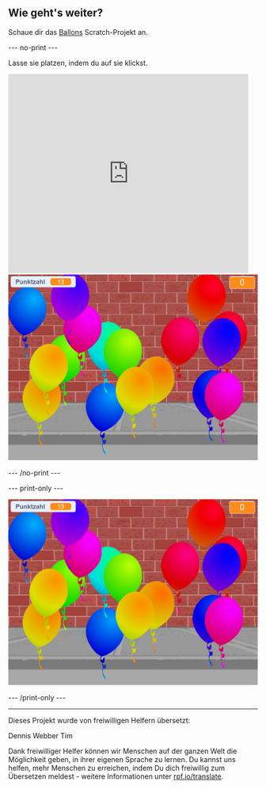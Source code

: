 ## Wie geht's weiter?

Schaue dir das [Ballons](https://projects.raspberrypi.org/en/projects/balloons) Scratch-Projekt an.

--- no-print ---

Lasse sie platzen, indem du auf sie klickst.

<div class="scratch-preview">
  <iframe allowtransparency="true" width="485" height="402" src="https://scratch.mit.edu/projects/embed/299206746/?autostart=false" frameborder="0" scrolling="no"></iframe>
  <img src="images/balloons-final.png">
</div>

--- /no-print ---

--- print-only ---

![fertiges Projekt](images/balloons-final.png)

--- /print-only ---

***

Dieses Projekt wurde von freiwilligen Helfern übersetzt:

Dennis Webber
Tim

Dank freiwilliger Helfer können wir Menschen auf der ganzen Welt die Möglichkeit geben, in ihrer eigenen Sprache zu lernen. Du kannst uns helfen, mehr Menschen zu erreichen, indem Du dich freiwillig zum Übersetzen meldest - weitere Informationen unter [rpf.io/translate](https://rpf.io/translate).